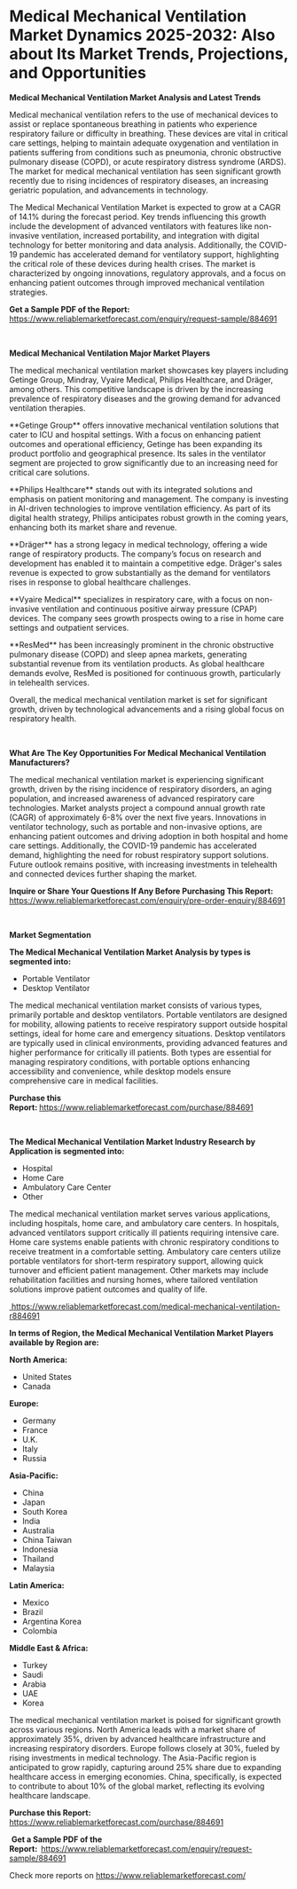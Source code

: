 <p><h1>Medical Mechanical Ventilation Market Dynamics 2025-2032: Also about Its Market Trends, Projections, and Opportunities</h1></p><p><strong>Medical Mechanical Ventilation Market Analysis and Latest Trends</strong></p>
<p><p>Medical mechanical ventilation refers to the use of mechanical devices to assist or replace spontaneous breathing in patients who experience respiratory failure or difficulty in breathing. These devices are vital in critical care settings, helping to maintain adequate oxygenation and ventilation in patients suffering from conditions such as pneumonia, chronic obstructive pulmonary disease (COPD), or acute respiratory distress syndrome (ARDS). The market for medical mechanical ventilation has seen significant growth recently due to rising incidences of respiratory diseases, an increasing geriatric population, and advancements in technology.</p><p>The Medical Mechanical Ventilation Market is expected to grow at a CAGR of 14.1% during the forecast period. Key trends influencing this growth include the development of advanced ventilators with features like non-invasive ventilation, increased portability, and integration with digital technology for better monitoring and data analysis. Additionally, the COVID-19 pandemic has accelerated demand for ventilatory support, highlighting the critical role of these devices during health crises. The market is characterized by ongoing innovations, regulatory approvals, and a focus on enhancing patient outcomes through improved mechanical ventilation strategies.</p></p>
<p><strong>Get a Sample PDF of the Report:&nbsp;</strong> <a href="https://www.reliablemarketforecast.com/enquiry/request-sample/884691?utm_campaign=2308&utm_medium=2&utm_source=Github&utm_content=ia&utm_term=03032025&utm_id=medical-mechanical-ventilation">https://www.reliablemarketforecast.com/enquiry/request-sample/884691</a></p>
<p>&nbsp;</p>
<p><strong>Medical Mechanical Ventilation Major Market Players</strong></p>
<p><p>The medical mechanical ventilation market showcases key players including Getinge Group, Mindray, Vyaire Medical, Philips Healthcare, and Dräger, among others. This competitive landscape is driven by the increasing prevalence of respiratory diseases and the growing demand for advanced ventilation therapies.</p><p>**Getinge Group** offers innovative mechanical ventilation solutions that cater to ICU and hospital settings. With a focus on enhancing patient outcomes and operational efficiency, Getinge has been expanding its product portfolio and geographical presence. Its sales in the ventilator segment are projected to grow significantly due to an increasing need for critical care solutions.</p><p>**Philips Healthcare** stands out with its integrated solutions and emphasis on patient monitoring and management. The company is investing in AI-driven technologies to improve ventilation efficiency. As part of its digital health strategy, Philips anticipates robust growth in the coming years, enhancing both its market share and revenue.</p><p>**Dräger** has a strong legacy in medical technology, offering a wide range of respiratory products. The company’s focus on research and development has enabled it to maintain a competitive edge. Dräger's sales revenue is expected to grow substantially as the demand for ventilators rises in response to global healthcare challenges.</p><p>**Vyaire Medical** specializes in respiratory care, with a focus on non-invasive ventilation and continuous positive airway pressure (CPAP) devices. The company sees growth prospects owing to a rise in home care settings and outpatient services.</p><p>**ResMed** has been increasingly prominent in the chronic obstructive pulmonary disease (COPD) and sleep apnea markets, generating substantial revenue from its ventilation products. As global healthcare demands evolve, ResMed is positioned for continuous growth, particularly in telehealth services.</p><p>Overall, the medical mechanical ventilation market is set for significant growth, driven by technological advancements and a rising global focus on respiratory health.</p></p>
<p>&nbsp;</p>
<p><strong>What Are The Key Opportunities For Medical Mechanical Ventilation Manufacturers?</strong></p>
<p><p>The medical mechanical ventilation market is experiencing significant growth, driven by the rising incidence of respiratory disorders, an aging population, and increased awareness of advanced respiratory care technologies. Market analysts project a compound annual growth rate (CAGR) of approximately 6-8% over the next five years. Innovations in ventilator technology, such as portable and non-invasive options, are enhancing patient outcomes and driving adoption in both hospital and home care settings. Additionally, the COVID-19 pandemic has accelerated demand, highlighting the need for robust respiratory support solutions. Future outlook remains positive, with increasing investments in telehealth and connected devices further shaping the market.</p></p>
<p><strong>Inquire or Share Your Questions If Any Before Purchasing This Report:</strong> <a href="https://www.reliablemarketforecast.com/enquiry/pre-order-enquiry/884691?utm_campaign=2308&utm_medium=2&utm_source=Github&utm_content=ia&utm_term=03032025&utm_id=medical-mechanical-ventilation">https://www.reliablemarketforecast.com/enquiry/pre-order-enquiry/884691</a></p>
<p>&nbsp;</p>
<p><strong>Market Segmentation</strong></p>
<p><strong>The Medical Mechanical Ventilation Market Analysis by types is segmented into:</strong></p>
<p><ul><li>Portable Ventilator</li><li>Desktop Ventilator</li></ul></p>
<p><p>The medical mechanical ventilation market consists of various types, primarily portable and desktop ventilators. Portable ventilators are designed for mobility, allowing patients to receive respiratory support outside hospital settings, ideal for home care and emergency situations. Desktop ventilators are typically used in clinical environments, providing advanced features and higher performance for critically ill patients. Both types are essential for managing respiratory conditions, with portable options enhancing accessibility and convenience, while desktop models ensure comprehensive care in medical facilities.</p></p>
<p><strong>Purchase this Report:&nbsp;</strong><a href="https://www.reliablemarketforecast.com/purchase/884691?utm_campaign=2308&utm_medium=2&utm_source=Github&utm_content=ia&utm_term=03032025&utm_id=medical-mechanical-ventilation">https://www.reliablemarketforecast.com/purchase/884691</a></p>
<p>&nbsp;</p>
<p><strong>The Medical Mechanical Ventilation Market Industry Research by Application is segmented into:</strong></p>
<p><ul><li>Hospital</li><li>Home Care</li><li>Ambulatory Care Center</li><li>Other</li></ul></p>
<p><p>The medical mechanical ventilation market serves various applications, including hospitals, home care, and ambulatory care centers. In hospitals, advanced ventilators support critically ill patients requiring intensive care. Home care systems enable patients with chronic respiratory conditions to receive treatment in a comfortable setting. Ambulatory care centers utilize portable ventilators for short-term respiratory support, allowing quick turnover and efficient patient management. Other markets may include rehabilitation facilities and nursing homes, where tailored ventilation solutions improve patient outcomes and quality of life.</p></p>
<p><a href="https://www.reliablemarketforecast.com/medical-mechanical-ventilation-r884691?utm_campaign=2308&utm_medium=2&utm_source=Github&utm_content=ia&utm_term=03032025&utm_id=medical-mechanical-ventilation">&nbsp;https://www.reliablemarketforecast.com/medical-mechanical-ventilation-r884691</a></p>
<p><strong>In terms of Region, the Medical Mechanical Ventilation Market Players available by Region are:</strong></p>
<p>
    <p> <strong> North America: </strong>
        <ul>
            <li>United States</li>
            <li>Canada</li>
        </ul>
        </p> 
    <p> <strong> Europe: </strong>
        <ul>
            <li>Germany</li>
            <li>France</li>
            <li>U.K.</li>
            <li>Italy</li>
            <li>Russia</li>
        </ul>
        </p> 
    <p> <strong> Asia-Pacific: </strong>
        <ul>
            <li>China</li>
            <li>Japan</li>
            <li>South Korea</li>
            <li>India</li>
            <li>Australia</li>
            <li>China Taiwan</li>
            <li>Indonesia</li>
            <li>Thailand</li>
            <li>Malaysia</li>
        </ul>
        </p> 
    <p> <strong> Latin America: </strong>
        <ul>
            <li>Mexico</li>
            <li>Brazil</li>
            <li>Argentina Korea</li>
            <li>Colombia</li>
        </ul>
        </p> 
    <p> <strong> Middle East & Africa: </strong>
        <ul>
            <li>Turkey</li>
            <li>Saudi</li>
            <li>Arabia</li>
            <li>UAE</li>
            <li>Korea</li>
        </ul>
    </p>
    </p>
<p><p>The medical mechanical ventilation market is poised for significant growth across various regions. North America leads with a market share of approximately 35%, driven by advanced healthcare infrastructure and increasing respiratory disorders. Europe follows closely at 30%, fueled by rising investments in medical technology. The Asia-Pacific region is anticipated to grow rapidly, capturing around 25% share due to expanding healthcare access in emerging economies. China, specifically, is expected to contribute to about 10% of the global market, reflecting its evolving healthcare landscape.</p></p>
<p><strong>Purchase this Report: </strong><a href="https://www.reliablemarketforecast.com/purchase/884691?utm_campaign=2308&utm_medium=2&utm_source=Github&utm_content=ia&utm_term=03032025&utm_id=medical-mechanical-ventilation">https://www.reliablemarketforecast.com/purchase/884691</a></p>
<p>&nbsp;<strong>Get a Sample PDF of the Report:&nbsp;&nbsp;</strong><a href="https://www.reliablemarketforecast.com/enquiry/request-sample/884691?utm_campaign=2308&utm_medium=2&utm_source=Github&utm_content=ia&utm_term=03032025&utm_id=medical-mechanical-ventilation">https://www.reliablemarketforecast.com/enquiry/request-sample/884691</a></p>
<p><strong></strong></p>
<p>Check more reports on <a href="https://www.reliablemarketforecast.com/?utm_campaign=2308&utm_medium=2&utm_source=Github&utm_content=ia&utm_term=03032025&utm_id=medical-mechanical-ventilation">https://www.reliablemarketforecast.com/</a></p>